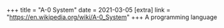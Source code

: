 +++
title = "A-0 System"
date = 2021-03-05
[extra]
link = "https://en.wikipedia.org/wiki/A-0_System"
+++
A programming language

